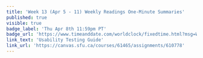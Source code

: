 ```yaml
---
title: 'Week 13 (Apr 5 - 11) Weekly Readings One-Minute Summaries'
published: true
visible: true
badge_label: 'Thu Apr 8th 11:59pm PT'
badge_url: 'https://www.timeanddate.com/worldclock/fixedtime.html?msg=Week+2+%28Sep+12+-+18%29+Weekly+Readings+One-Minute+Summaries+Due+Date&iso=20210408T2359&p1=256'
link_text: 'Usability Testing Guide'
link_url: 'https://canvas.sfu.ca/courses/61465/assignments/610778'
---
```

